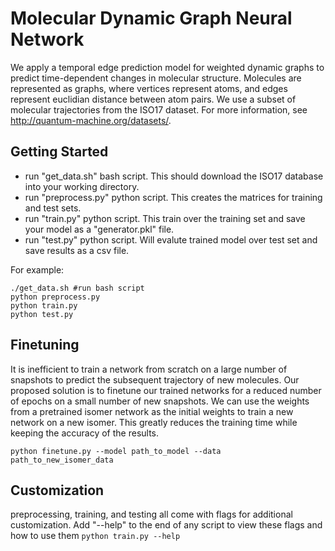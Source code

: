 # Molecular Dynamic Graph Neural Network

We apply a temporal edge prediction model for weighted dynamic graphs to predict time-dependent changes in molecular structure. Molecules are represented as graphs, where vertices represent atoms, and edges represent euclidian distance between atom pairs. We use a subset of molecular trajectories from the ISO17 dataset. For more information, see http://quantum-machine.org/datasets/.

## Getting Started
* run "get_data.sh" bash script. This should download the ISO17 database into your working directory.
* run "preprocess.py" python script. This creates the matrices for training and test sets. 
* run "train.py" python script. This train over the training set and save your model as a "generator.pkl" file. 
* run "test.py" python script. Will evalute trained model over test set and save results as a csv file.

For example:
```
./get_data.sh #run bash script
python preprocess.py 
python train.py
python test.py

```

## Finetuning
It is inefficient to train a network from scratch on a large number of snapshots to predict the subsequent trajectory of new molecules. Our proposed solution is to finetune our trained networks for a reduced number of epochs on a small number of new snapshots. We can use the weights from a pretrained isomer network as the initial weights to train a new network on a new isomer. This greatly reduces the training time while keeping the accuracy of the results. 

`python finetune.py --model path_to_model --data path_to_new_isomer_data`


## Customization

preprocessing, training, and testing all come with flags for additional customization. Add "--help" to the end of any script to view these flags and how to use them
`python train.py --help`

